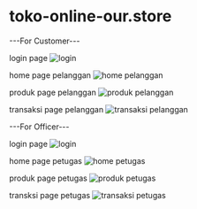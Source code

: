 # toko-online-our.store


---For Customer---

login page
![login](https://user-images.githubusercontent.com/101534228/191953496-ec686258-0d6e-4d34-bad7-2c3480430b48.jpg)

home page pelanggan
![home pelanggan](https://user-images.githubusercontent.com/101534228/191953555-e4245c68-3e5d-4d94-959b-73b6e3a333ef.jpg)

produk page pelanggan
![produk pelanggan](https://user-images.githubusercontent.com/101534228/191953663-7dac225e-39cd-433d-a2b4-8621435120dd.jpg)

transaksi page pelanggan
![transaksi pelanggan](https://user-images.githubusercontent.com/101534228/191953696-acd18731-ecd4-492d-b8a1-e438e46e81bb.jpg)


---For Officer---

login page
![login](https://user-images.githubusercontent.com/101534228/191953940-ca1148f9-dde9-4b35-99c0-dbfa8d968f7e.jpg)

home page petugas
![home petugas](https://user-images.githubusercontent.com/101534228/191953746-c3353ffb-9f01-458e-b9d5-b45eb851652a.jpg)

produk page petugas
![produk petugas](https://user-images.githubusercontent.com/101534228/191953833-b79ff60c-2048-4bc4-9551-994b8a4b3237.jpg)

transksi page petugas
![transaksi petugas](https://user-images.githubusercontent.com/101534228/191953877-b69b1e2e-03c8-437c-8d29-448e794947bf.jpg)
